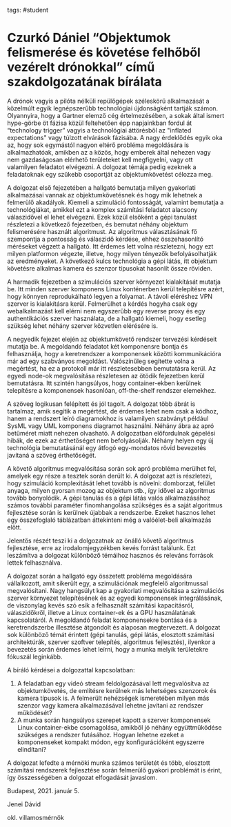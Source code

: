 tags: #student

Czurkó Dániel “Objektumok felismerése és követése felhőből vezérelt drónokkal” című szakdolgozatának bírálata
=============================================================================================================

A drónok vagyis a pilóta nélküli repülőgépek széleskörű alkalmazását a
közelmúlt egyik legnépszerűbb technológiai újdonságként tartják számon.
Olyannyira, hogy a Gartner elemző cég értelmezésében, a sokak által
ismert hype-görbe öt fázisa közül feltehetően épp napjainkban fordul át
“technology trigger” vagyis a technológiai áttörésből az "inflated
expectations" vagy túlzott elvárások fázisába. A nagy érdeklődés egyik
oka az, hogy sok egymástól nagyon eltérő probléma megoldására is
alkalmazhatóak, amikben az a közös, hogy emberek által nehezen vagy nem
gazdaságosan elérhető területeket kell megfigyelni, vagy ott valamilyen
feladatot elvégezni. A dolgozat témája pedig ezeknek a feladatoknak egy
szűkebb csoportját az objektumkövetést célozza meg.

A dolgozat első fejezetében a hallgató bemutatja milyen gyakorlati
alkalmazásai vannak az objektumkövetésnek és hogy mik lehetnek a
felmerülő akadályok. Kiemeli a szimuláció fontosságát, valamint
bemutatja a technológiákat, amikkel ezt a komplex számítási feladatot
alacsony válaszidővel el lehet elvégezni. Ezek közül elsőként a gépi
tanulást részletezi a következő fejezetben, és bemutat néhány objektum
felismerésére használt algoritmust. Az algoritmus választásának fő
szempontja a pontosság és válaszidő kérdése, ehhez összehasonlító
méréseket végzett a hallgató. Itt érdemes lett volna részletezni, hogy
ezt milyen platformon végezte, illetve, hogy milyen tényezők
befolyásolhatják az eredményeket. A következő kulcs technológia a gépi
látás, itt objektum követésre alkalmas kamera és szenzor típusokat
hasonlít össze röviden.

A harmadik fejezetben a szimulációs szerver környezet kialakítását
mutatja be. Itt minden szerver komponens Linux konténerben kerül
telepítésre azért, hogy könnyen reprodukálható legyen a folyamat. A
távoli eléréshez VPN szerver is kialakításra kerül. Felmerülhet a kérdés
hogyha csak egy webalkalmazást kell elérni nem egyszerűbb egy reverse
proxy és egy authentikációs szerver használata, de a hallgató kiemeli,
hogy esetleg szükség lehet néhány szerver közvetlen elérésére is.

A negyedik fejezet elején az objektumkövető rendszer tervezési kérdéseit
mutatja be. A megoldandó feladatot két komponensre bontja és
felhasználja, hogy a keretrendszer a komponensek közötti kommunikációra
már ad egy szabványos megoldást. Valószínűleg segítette volna a
megértést, ha ez a protokoll már itt részletesebben bemutatásra kerül.
Az egyedi node-ok megvalósítása részletesen az ötödik fejezetben kerül
bemutatásra. Itt szintén hangsúlyos, hogy container-ekben kerülnek
telepítésre a komponensek hasonlóan, off-the-shelf rendszer elemekhez.

A szöveg logikusan felépített és jól tagolt. A dolgozat több ábrát is
tartalmaz, amik segítik a megértést, de érdemes lehet nem csak a kódhoz,
hanem a rendszert leíró diagramokhoz is valamilyen szabványt például
SysML vagy UML komponens diagramot használni. Néhány ábra az apró
betűméret miatt nehezen olvasható. A dolgozatban előfordulnak gépelési
hibák, de ezek az érthetőséget nem befolyásolják. Néhány helyen egy új
technológia bemutatásánál egy átfogó egy-mondatos rövid bevezetés
javítaná a szöveg érthetőségét.

A követő algoritmus megvalósítása során sok apró probléma merülhet fel,
amelyek egy része a tesztek során derült ki. A dolgozat azt is
részletezi, hogy szimuláció komplexitását lehet tovább is növelni:
domborzat, felület anyaga, milyen gyorsan mozog az objektum stb., így
idővel az algoritmus tovább bonyolódik. A gépi tanulás és a gépi látás
valós alkalmazásához számos további paraméter finomhangolása szükséges
és a saját algoritmus fejlesztése során is kerülnek újabbak a
rendszerbe. Ezeket hasznos lehet egy összefoglaló táblázatban
áttekinteni még a valóélet-beli alkalmazás előtt.

Jelentős részét teszi ki a dolgozatnak az önálló követő algoritmus
fejlesztése, erre az irodalomjegyzékben kevés forrást találunk. Ezt
leszámítva a dolgozat különböző témáihoz hasznos és releváns források
lettek felhasználva.

A dolgozat során a hallgató egy összetett probléma megoldására
vállalkozott, amit sikerült egy, a szimulációnak megfelelő algoritmussal
megvalósítani. Nagy hangsúlyt kap a gyakorlati megvalósítása a
szimulációs szerver környezet telepítésének és az egyedi komponensek
integrálásának, de viszonylag kevés szó esik a felhasznált számítási
kapacitásról, válaszidőkről, illetve a Linux container-ek és a GPU
használatának kapcsolatáról. A megoldandó feladat komponensekre bontása
és a keretrendszerbe illesztése átgondolt és alaposan megtervezett. A
dolgozat sok különböző témát érintett (gépi tanulás, gépi látás,
elosztott számítási architektúrák, szerver szoftver telepítés,
algoritmus fejlesztés), ilyenkor a bevezetés során érdemes lehet leírni,
hogy a munka melyik területekre fókuszál leginkább.

A bíráló kérdései a dolgozattal kapcsolatban:

1.  A feladatban egy videó stream feldolgozásával lett megvalósítva az
    objektumkövetés, de említésre kerülnek más lehetséges szenzorok és
    kamera típusok is. A felmerült nehézségek ismeretében milyen más
    szenzor vagy kamera alkalmazásával lehetne javítani az rendszer
    működését?
2.  A munka során hangsúlyos szerepet kapott a szerver komponensek Linux
    container-ekbe csomagolása, amikből jó néhány együttműködése
    szükséges a rendszer futásához. Hogyan lehetne ezeket a
    komponenseket kompakt módon, egy konfigurációként egyszerre
    elindítani?

A dolgozat lefedte a mérnöki munka számos területét és több, elosztott
számítási rendszerek fejlesztése során felmerülő gyakori problémát is
érint, így összességében a dolgozat elfogadását javaslom.

Budapest, 2021. január 5.

Jenei Dávid

okl. villamosmérnök
